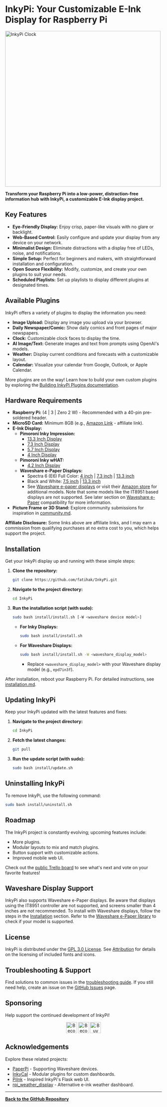 # InkyPi: Your Customizable E-Ink Display for Raspberry Pi

[<img src="./docs/images/inky_clock.jpg" alt="InkyPi Clock" width="500">](https://github.com/fatihak/InkyPi)

**Transform your Raspberry Pi into a low-power, distraction-free information hub with InkyPi, a customizable E-Ink display project.**

## Key Features

*   **Eye-Friendly Display:** Enjoy crisp, paper-like visuals with no glare or backlight.
*   **Web-Based Control:** Easily configure and update your display from any device on your network.
*   **Minimalist Design:** Eliminate distractions with a display free of LEDs, noise, and notifications.
*   **Simple Setup:** Perfect for beginners and makers, with straightforward installation and configuration.
*   **Open Source Flexibility:** Modify, customize, and create your own plugins to suit your needs.
*   **Scheduled Playlists:** Set up playlists to display different plugins at designated times.

## Available Plugins

InkyPi offers a variety of plugins to display the information you need:

*   **Image Upload:** Display any image you upload via your browser.
*   **Daily Newspaper/Comic:** Show daily comics and front pages of major newspapers.
*   **Clock:** Customizable clock faces to display the time.
*   **AI Image/Text:** Generate images and text from prompts using OpenAI's models.
*   **Weather:** Display current conditions and forecasts with a customizable layout.
*   **Calendar:** Visualize your calendar from Google, Outlook, or Apple Calendar.

More plugins are on the way! Learn how to build your own custom plugins by exploring the [Building InkyPi Plugins documentation](./docs/building_plugins.md).

## Hardware Requirements

*   **Raspberry Pi:** (4 | 3 | Zero 2 W) - Recommended with a 40-pin pre-soldered header.
*   **MicroSD Card:** Minimum 8GB (e.g., [Amazon Link](https://amzn.to/3G3Tq9W) - affiliate link).
*   **E-Ink Display:**
    *   **Pimoroni Inky Impression:**
        *   [13.3 Inch Display](https://collabs.shop/q2jmza)
        *   [7.3 Inch Display](https://collabs.shop/q2jmza)
        *   [5.7 Inch Display](https://collabs.shop/ns6m6m)
        *   [4 Inch Display](https://collabs.shop/cpwtbh)
    *   **Pimoroni Inky wHAT:**
        *   [4.2 Inch Display](https://collabs.shop/jrzqmf)
    *   **Waveshare e-Paper Displays:**
        *   Spectra 6 (E6) Full Color: [4 inch](https://www.waveshare.com/4inch-e-paper-hat-plus-e.htm?&aff_id=111126) | [7.3 inch](https://www.waveshare.com/7.3inch-e-paper-hat-e.htm?&aff_id=111126) | [13.3 inch](https://www.waveshare.com/13.3inch-e-paper-hat-plus-e.htm?&aff_id=111126)
        *   Black and White: [7.5 inch](https://www.waveshare.com/7.5inch-e-paper-hat.htm?&aff_id=111126) | [13.3 inch](https://www.waveshare.com/13.3inch-e-paper-hat-k.htm?&aff_id=111126)
        *   See [Waveshare e-paper displays](https://www.waveshare.com/product/raspberry-pi/displays/e-paper.htm?&aff_id=111126) or visit their [Amazon store](https://amzn.to/3HPRTEZ) for additional models. Note that some models like the IT8951 based displays are not supported. See later section on [Waveshare e-Paper](#waveshare-display-support) compatibility for more information.
*   **Picture Frame or 3D Stand:** Explore community submissions for inspiration in [community.md](./docs/community.md).

**Affiliate Disclosure:** Some links above are affiliate links, and I may earn a commission from qualifying purchases at no extra cost to you, which helps support the project.

## Installation

Get your InkyPi display up and running with these simple steps:

1.  **Clone the repository:**
    ```bash
    git clone https://github.com/fatihak/InkyPi.git
    ```
2.  **Navigate to the project directory:**
    ```bash
    cd InkyPi
    ```
3.  **Run the installation script (with sudo):**
    ```bash
    sudo bash install/install.sh [-W <waveshare device model>]
    ```

    *   **For Inky Displays:**
        ```bash
        sudo bash install/install.sh
        ```
    *   **For Waveshare Displays:**
        ```bash
        sudo bash install/install.sh -W <waveshare_display_model>
        ```
        *   Replace `<waveshare_display_model>` with your Waveshare display model (e.g., `epd7in3f`).

After installation, reboot your Raspberry Pi.  For detailed instructions, see [installation.md](./docs/installation.md).

## Updating InkyPi

Keep your InkyPi updated with the latest features and fixes:

1.  **Navigate to the project directory:**
    ```bash
    cd InkyPi
    ```
2.  **Fetch the latest changes:**
    ```bash
    git pull
    ```
3.  **Run the update script (with sudo):**
    ```bash
    sudo bash install/update.sh
    ```

## Uninstalling InkyPi

To remove InkyPi, use the following command:

```bash
sudo bash install/uninstall.sh
```

## Roadmap

The InkyPi project is constantly evolving; upcoming features include:

*   More plugins.
*   Modular layouts to mix and match plugins.
*   Button support with customizable actions.
*   Improved mobile web UI.

Check out the [public Trello board](https://trello.com/b/SWJYWqe4/inkypi) to see what's next and vote on your favorite features!

## Waveshare Display Support

InkyPi also supports Waveshare e-Paper displays. Be aware that displays using the IT8951 controller are not supported, and screens smaller than 4 inches are not recommended. To install with Waveshare displays, follow the steps in the [Installation](#installation) section.
Refer to the [Waveshare e-Paper library](https://github.com/waveshareteam/e-Paper/tree/master/RaspberryPi_JetsonNano/python/lib/waveshare_epd) to check if your model is supported.

## License

InkyPi is distributed under the [GPL 3.0 License](./LICENSE). See [Attribution](./docs/attribution.md) for details on the licensing of included fonts and icons.

## Troubleshooting & Support

Find solutions to common issues in the [troubleshooting guide](./docs/troubleshooting.md). If you still need help, create an issue on the [GitHub Issues](https://github.com/fatihak/InkyPi/issues) page.

## Sponsoring

Help support the continued development of InkyPi!

<p align="center">
<a href="https://github.com/sponsors/fatihak" target="_blank"><img src="https://user-images.githubusercontent.com/345274/133218454-014a4101-b36a-48c6-a1f6-342881974938.png" alt="Become a Patreon" height="35" width="auto"></a>
<a href="https://www.patreon.com/akzdev" target="_blank"><img src="https://c5.patreon.com/external/logo/become_a_patron_button.png" alt="Become a Patreon" height="35" width="auto"></a>
<a href="https://www.buymeacoffee.com/akzdev" target="_blank"><img src="https://cdn.buymeacoffee.com/buttons/default-orange.png" alt="Buy Me A Coffee" height="35" width="auto"></a>
</p>

## Acknowledgements

Explore these related projects:

*   [PaperPi](https://github.com/txoof/PaperPi) - Supporting Waveshare devices.
*   [InkyCal](https://github.com/aceinnolab/Inkycal) - Modular plugins for custom dashboards.
*   [PiInk](https://github.com/tlstommy/PiInk) - Inspired InkyPi's Flask web UI.
*   [rpi_weather_display](https://github.com/sjnims/rpi_weather_display) - Alternative e-ink weather dashboard.

---

**[Back to the GitHub Repository](https://github.com/fatihak/InkyPi)**